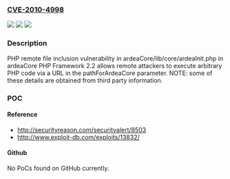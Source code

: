 ### [CVE-2010-4998](https://cve.mitre.org/cgi-bin/cvename.cgi?name=CVE-2010-4998)
![](https://img.shields.io/static/v1?label=Product&message=n%2Fa&color=blue)
![](https://img.shields.io/static/v1?label=Version&message=n%2Fa&color=blue)
![](https://img.shields.io/static/v1?label=Vulnerability&message=n%2Fa&color=brighgreen)

### Description

PHP remote file inclusion vulnerability in ardeaCore/lib/core/ardeaInit.php in ardeaCore PHP Framework 2.2 allows remote attackers to execute arbitrary PHP code via a URL in the pathForArdeaCore parameter.  NOTE: some of these details are obtained from third party information.

### POC

#### Reference
- http://securityreason.com/securityalert/8503
- http://www.exploit-db.com/exploits/13832/

#### Github
No PoCs found on GitHub currently.

